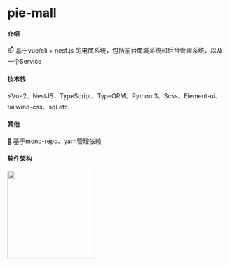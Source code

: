 # pie-mall

#### 介绍
📫 基于vue/cli + nest.js 的电商系统，包括前台商城系统和后台管理系统，以及一个Service

#### 技术栈
⚡️Vue2、NestJS、TypeScript、TypeORM、Python 3、Scss、Element-ui、tailwind-css、sql etc.

#### 其他
🦾 基于mono-repo、yarn管理依赖

#### 软件架构
<img align="center" src="https://user-images.githubusercontent.com/73060999/170503332-dc4192c2-9555-4337-9ab5-e335bb4ecca3.png" style="height:200px;width:200px"/>
